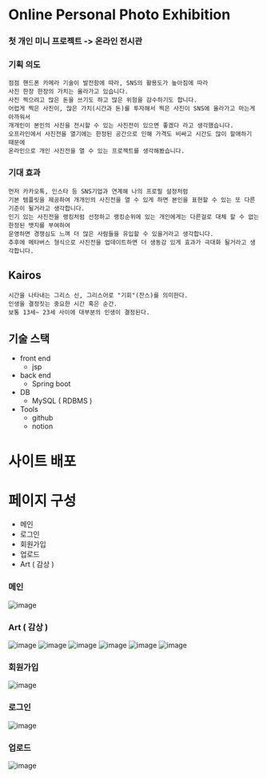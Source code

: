 # Online Personal Photo Exhibition
### 첫 개인 미니 프로젝트 -> 온라인 전시관

### 기획 의도
```
점점 핸드폰 카메라 기술이 발전함에 따라, SNS의 활용도가 높아짐에 따라
사진 한장 한장의 가치는 올라가고 있습니다.
사진 찍으려고 많은 돈을 쓰기도 하고 많은 위험을 감수하기도 합니다.
어렵게 찍은 사진이, 많은 가치(시간과 돈)를 투자해서 찍은 사진이 SNS에 올라가고 마는게 아까워서 
개개인이 본인의 사진을 전시할 수 있는 사진전이 있으면 좋겠다 라고 생각했습니다.
오프라인에서 사진전을 열기에는 한정된 공간으로 인해 가격도 비싸고 시간도 많이 할애하기 때문에
온라인으로 개인 사진전을 열 수 있는 프로젝트를 생각해봤습니다.
``` 
### 기대 효과
```
먼저 카카오톡, 인스타 등 SNS기업과 연계해 나의 프로필 설정처럼
기본 템플릿을 제공하여 개개인의 사진전을 열 수 있게 하면 본인을 표현할 수 있는 또 다른 기준이 될거라고 생각합니다.
인기 있는 사진전을 랭킹처럼 선정하고 랭킹순위에 있는 개인에게는 다른걸로 대체 할 수 없는 한정된 뱃지를 부여하여
운영하면 경쟁심도 느껴 더 많은 사람들을 유입할 수 있을거라고 생각합니다.
추후에 메타버스 형식으로 사진전을 업데이트하면 더 생동감 있게 효과가 극대화 될거라고 생각합니다.
```

## Kairos
```
시간을 나타내는 그리스 신, 그리스어로 "기회"(찬스)를 의미한다.
인생을 결정짓는 중요한 시간 혹은 순간.
보통 13세~ 23세 사이에 대부분의 인생이 결정된다.
```
## 기술 스택
- front end
  - jsp
- back end
  - Spring boot
- DB
  - MySQL ( RDBMS )
- Tools
  - github
  - notion

# 사이트 배포
# 페이지 구성
- 메인
- 로그인
- 회원가입
- 업로드
- Art ( 감상 )

### 메인
![image](https://user-images.githubusercontent.com/96061695/161588454-5720c1d0-0130-4df7-aaff-83531d455af0.png)
### Art ( 감상 )
![image](https://user-images.githubusercontent.com/96061695/161587966-249cb901-1514-4454-b196-f559eeeb68a3.png)
![image](https://user-images.githubusercontent.com/96061695/161589000-bfe1e6e1-a17c-4397-898f-4e4d797a65c9.png)
![image](https://user-images.githubusercontent.com/96061695/161589070-204141ea-902c-48e4-abef-f24dee98a4a1.png)
![image](https://user-images.githubusercontent.com/96061695/161589158-e6f6e7dc-8ccc-499a-849b-f7ee63958b0c.png)
![image](https://user-images.githubusercontent.com/96061695/161589237-f1070752-91f8-45e9-8079-2c1582815754.png)
![image](https://user-images.githubusercontent.com/96061695/161589291-f8e5d13c-368b-4908-8999-5ef4367d68a9.png)
### 회원가입
![image](https://user-images.githubusercontent.com/96061695/161588739-a631ed35-bae9-4488-b624-07ff168dafcd.png)
### 로그인
![image](https://user-images.githubusercontent.com/96061695/161588821-fcbaa71e-a40f-486e-986a-273af0050f64.png)
### 업로드
![image](https://user-images.githubusercontent.com/96061695/161588875-7955b24a-c91b-4492-8479-d24ae4316fec.png)
